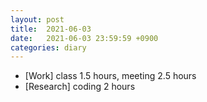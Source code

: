 ```yaml
---
layout: post
title:  2021-06-03
date:   2021-06-03 23:59:59 +0900
categories: diary
---
```


- [Work] class 1.5 hours, meeting 2.5 hours
- [Research] coding 2 hours
